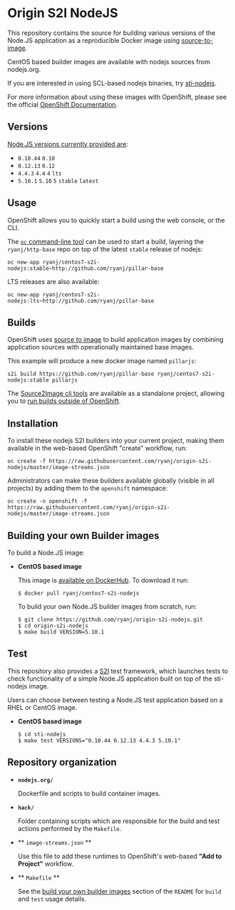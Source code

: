 Origin S2I NodeJS
=================

This repository contains the source for building various versions of
the Node.JS application as a reproducible Docker image using
[source-to-image](https://github.com/openshift/source-to-image).

CentOS based builder images are available with nodejs sources from nodejs.org.

If you are interested in using SCL-based nodejs binaries, try [sti-nodejs](https://github.com/openshift/sti-nodejs).

For more information about using these images with OpenShift, please see the
official [OpenShift Documentation](https://docs.openshift.org/latest/using_images/s2i_images/nodejs.html).

Versions
---------------
[Node.JS versions currently provided are](https://hub.docker.com/r/ryanj/centos7-s2i-nodejs/tags/):

* `0.10.44` `0.10`
* `0.12.13` `0.12`
* `4.4.3` `4.4` `4` `lts`
* `5.10.1` `5.10` `5` `stable` `latest`

Usage
---------------------------------

OpenShift allows you to quickly start a build using the web console, or the CLI.

The [`oc` command-line tool](https://github.com/openshift/origin/releases) can be used to start a build, layering the `ryanj/http-base` repo on top of the latest `stable` release of nodejs:

    oc new-app ryanj/centos7-s2i-nodejs:stable~http://github.com/ryanj/pillar-base

LTS releases are also available:

    oc new-app ryanj/centos7-s2i-nodejs:lts~http://github.com/ryanj/pillar-base

Builds
------

OpenShift uses [source to image](https://github.com/openshift/source-to-image) to build application images by combining application sources with operationally maintained base images.

This example will produce a new docker image named `pillarjs`:

    s2i build https://github.com/ryanj/pillar-base ryanj/centos7-s2i-nodejs:stable pillarjs

The [Source2Image cli tools](https://github.com/openshift/source-to-image/releases) are available as a standalone project, allowing you to [run builds outside of OpenShift](https://github.com/ryanj/origin-s2i-nodejs/blob/master/nodejs.org/README.md#usage).

Installation
---------------

To install these nodejs S2I builders into your current project, making them available in the web-based OpenShift "create" workflow, run:

    oc create -f https://raw.githubusercontent.com/ryanj/origin-s2i-nodejs/master/image-streams.json

Administrators can make these builders available globally (visible in all projects) by adding them to the `openshift` namespace:

    oc create -n openshift -f https://raw.githubusercontent.com/ryanj/origin-s2i-nodejs/master/image-streams.json

Building your own Builder images
--------------------------------
To build a Node.JS image:
*  **CentOS based image**

    This image is [available on DockerHub](https://hub.docker.com/r/ryanj/centos7-s2i-nodejs/). To download it run:

    ```
    $ docker pull ryanj/centos7-s2i-nodejs
    ```

    To build your own Node.JS builder images from scratch, run:

    ```
    $ git clone https://github.com/ryanj/origin-s2i-nodejs.git
    $ cd origin-s2i-nodejs
    $ make build VERSION=5.10.1
    ```

Test
---------------------
This repository also provides a [S2I](https://github.com/openshift/source-to-image) test framework,
which launches tests to check functionality of a simple Node.JS application built on top of the sti-nodejs image.

Users can choose between testing a Node.JS test application based on a RHEL or CentOS image.

*  **CentOS based image**

    ```
    $ cd sti-nodejs
    $ make test VERSIONS="0.10.44 0.12.13 4.4.3 5.10.1"
    ```

Repository organization
------------------------
* **`nodejs.org/`**

    Dockerfile and scripts to build container images.

* **`hack/`**

    Folder containing scripts which are responsible for the build and test actions performed by the `Makefile`.

* ** `image-streams.json` **

    Use this file to add these runtimes to OpenShift's web-based **"Add to Project"** workflow.

* ** `Makefile` **

    See the [build your own builder images](#build_your_own_builder_images) section of the `README` for `build` and `test` usage details.
